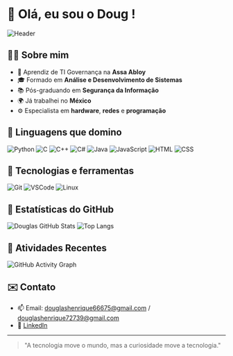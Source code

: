 # 👋 Olá, eu sou o Doug !

![Header](https://capsule-render.vercel.app/api?type=waving&color=0:00c6ff,100:0072ff&height=200&section=header&text=Bem-vindo%20ao%20meu%20GitHub!&fontSize=30&fontColor=ffffff&animation=twinkling)

## 🧑‍💻 Sobre mim

- 💼 Aprendiz de TI Governança na **Assa Abloy**
- 🎓 Formado em **Análise e Desenvolvimento de Sistemas**
- 📚 Pós-graduando em **Segurança da Informação**
- 🌍 Já trabalhei no **México**
- ⚙️ Especialista em **hardware**, **redes** e **programação**

## 🧠 Linguagens que domino

![Python](https://img.shields.io/badge/Python-3776AB?style=for-the-badge&logo=python&logoColor=white)
![C](https://img.shields.io/badge/C-00599C?style=for-the-badge&logo=c&logoColor=white)
![C++](https://img.shields.io/badge/C++-00599C?style=for-the-badge&logo=cplusplus&logoColor=white)
![C#](https://img.shields.io/badge/C%23-239120?style=for-the-badge&logo=c-sharp&logoColor=white)
![Java](https://img.shields.io/badge/Java-ED8B00?style=for-the-badge&logo=java&logoColor=white)
![JavaScript](https://img.shields.io/badge/JavaScript-F7DF1E?style=for-the-badge&logo=javascript&logoColor=black)
![HTML](https://img.shields.io/badge/HTML5-E34F26?style=for-the-badge&logo=html5&logoColor=white)
![CSS](https://img.shields.io/badge/CSS3-1572B6?style=for-the-badge&logo=css3&logoColor=white)

## 🚀 Tecnologias e ferramentas

![Git](https://img.shields.io/badge/Git-F05032?style=for-the-badge&logo=git&logoColor=white)
![VSCode](https://img.shields.io/badge/VS%20Code-007ACC?style=for-the-badge&logo=visual-studio-code&logoColor=white)
![Linux](https://img.shields.io/badge/Linux-FCC624?style=for-the-badge&logo=linux&logoColor=black)

## 🔧 Estatísticas do GitHub

![Douglas GitHub Stats](https://github-readme-stats.vercel.app/api?username=DOUG787&show_icons=true&theme=tokyonight&hide_rank=false)
![Top Langs](https://github-readme-stats.vercel.app/api/top-langs/?username=DOUG787&layout=compact&theme=tokyonight)

## 🧩 Atividades Recentes

![GitHub Activity Graph](https://github-readme-activity-graph.cyclic.app/graph?username=DOUG787&theme=tokyo-night)

## ✉️ Contato

- 📫 Email: douglashenrique66675@gmail.com / douglashenrique72739@gmail.com
- 💼 [LinkedIn](https://www.linkedin.com/in/douglas-henrique-filho-287a89214/)

---

> "A tecnologia move o mundo, mas a curiosidade move a tecnologia."
